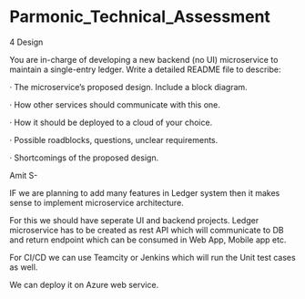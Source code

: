 # Parmonic_Technical_Assessment

4 Design

You are in-charge of developing a new backend (no UI) microservice to maintain a single-entry ledger. Write a detailed README file to describe:

· The microservice’s proposed design. Include a block diagram.

· How other services should communicate with this one.

· How it should be deployed to a cloud of your choice.

· Possible roadblocks, questions, unclear requirements.

· Shortcomings of the proposed design.

Amit S- 

IF we are planning to add many features in Ledger system then it makes sense to implement microservice architecture.

For this we should have seperate UI and backend projects. Ledger microservice has to be created as rest API which will communicate to DB and return endpoint which can be consumed in Web App, Mobile app etc.

For CI/CD we can use Teamcity or Jenkins which will run the Unit test cases as well.

We can deploy it on Azure web service.